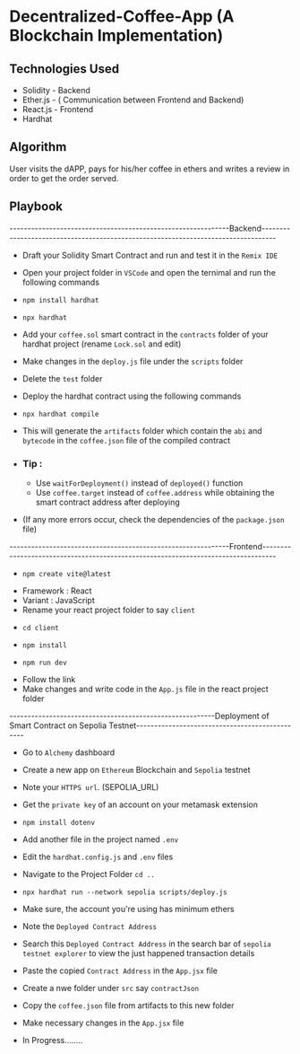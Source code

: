 # Decentralized-Coffee-App (A Blockchain Implementation)

## Technologies Used
* Solidity - Backend
* Ether.js - ( Communication between Frontend and Backend)
* React.js - Frontend
* Hardhat

## Algorithm

User visits the dAPP, pays for his/her coffee in ethers and writes a review in order to get the order served.

## Playbook

-------------------------------------------------------------Backend----------------------------------------------------------------------------------
- Draft your Solidity Smart Contract and run and test it in the `Remix IDE`
- Open your project folder in `VSCode` and open the ternimal and run the following commands
-     npm install hardhat
-     npx hardhat
- Add your `coffee.sol` smart contract in the `contracts` folder of your hardhat project (rename `Lock.sol` and edit)
- Make changes in the `deploy.js` file under the `scripts` folder
- Delete the `test` folder

- Deploy the hardhat contract using the following commands
- `npx hardhat compile`
- This will generate the `artifacts` folder which contain the `abi` and `bytecode` in the `coffee.json` file of the compiled contract
- ### Tip :
  - Use `waitForDeployment()` instead of `deployed()` function
  - Use `coffee.target` instead of `coffee.address` while obtaining the smart contract address after deploying
- (If any more errors occur, check the dependencies of the `package.json` file)

-------------------------------------------------------------Frontend----------------------------------------------------------------------------------
-     npm create vite@latest
- Framework : React
- Variant : JavaScript
- Rename your react project folder to say `client`
-     cd client
-     npm install
-     npm run dev
- Follow the link
- Make changes and write code in the `App.js` file in the react project folder

---------------------------------------------------------Deployment of Smart Contract on Sepolia Testnet-----------------------------------------------
- Go to `Alchemy` dashboard
- Create a new app on `Ethereum` Blockchain and `Sepolia` testnet
- Note your `HTTPS url`. (SEPOLIA_URL)
- Get the `private key` of an account on your metamask extension
-     npm install dotenv
- Add another file in the project named `.env`
- Edit the `hardhat.config.js`  and `.env` files
- Navigate to the Project Folder `cd ..`
-     npx hardhat run --network sepolia scripts/deploy.js
- Make sure, the account you're using has minimum ethers
- Note the `Deployed Contract Address`
- Search this `Deployed Contract Address` in the search bar of `sepolia testnet explorer` to view the just happened transaction details

- Paste the copied `Contract Address` in the `App.jsx` file
- Create a nwe folder under `src` say `contractJson`
- Copy the `coffee.json` file from artifacts to this new folder
- Make necessary changes in the `App.jsx` file

- In Progress........



  
